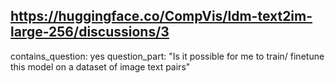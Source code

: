 ## https://huggingface.co/CompVis/ldm-text2im-large-256/discussions/3

contains_question: yes
question_part: "Is it possible for me to train/ finetune this model on a dataset of image text pairs"